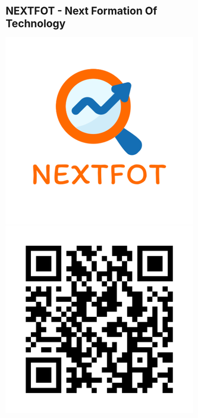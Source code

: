 # NEXTFOT - Next Formation Of Technology 

![](assets/NEXTFOT.svg)
[![](assets/qrcode-nextfotofficial.github.io.svg)](https://nextfotofficial.github.io)
